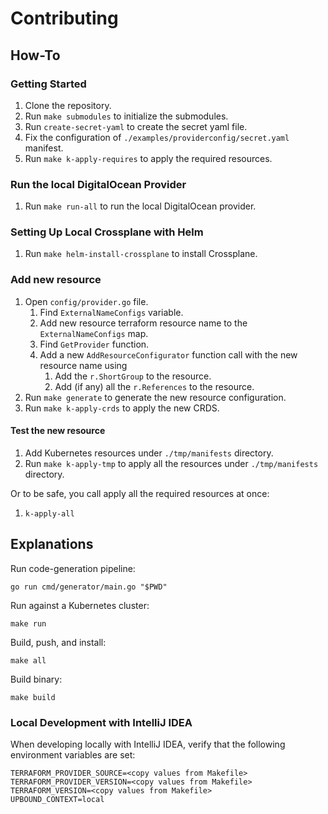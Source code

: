 # Contributing

## How-To

### Getting Started

1. Clone the repository.
2. Run `make submodules` to initialize the submodules.
3. Run `create-secret-yaml` to create the secret yaml file.
4. Fix the configuration of `./examples/providerconfig/secret.yaml` manifest.
5. Run `make k-apply-requires` to apply the required resources.

### Run the local DigitalOcean Provider

1. Run `make run-all` to run the local DigitalOcean provider.

### Setting Up Local Crossplane with Helm

1. Run `make helm-install-crossplane` to install Crossplane.

### Add new resource

1. Open `config/provider.go` file.
   1. Find `ExternalNameConfigs` variable.
   2. Add new resource terraform resource name to the `ExternalNameConfigs` map.
   3. Find `GetProvider` function.
   4. Add a new `AddResourceConfigurator` function call with the new resource name using
      1. Add the `r.ShortGroup` to the resource.
      2. Add (if any) all the `r.References` to the resource.
2. Run `make generate` to generate the new resource configuration.
3. Run `make k-apply-crds` to apply the new CRDS.

#### Test the new resource

1. Add Kubernetes resources under `./tmp/manifests` directory.
2. Run `make k-apply-tmp` to apply all the resources under `./tmp/manifests` directory.

Or to be safe, you call apply all the required resources at once:

1. `k-apply-all`

## Explanations

Run code-generation pipeline:

```console
go run cmd/generator/main.go "$PWD"
```

Run against a Kubernetes cluster:

```console
make run
```

Build, push, and install:

```console
make all
```

Build binary:

```console
make build
```

### Local Development with IntelliJ IDEA

When developing locally with IntelliJ IDEA, verify that the following environment variables are set:

```shell
TERRAFORM_PROVIDER_SOURCE=<copy values from Makefile>
TERRAFORM_PROVIDER_VERSION=<copy values from Makefile>
TERRAFORM_VERSION=<copy values from Makefile>
UPBOUND_CONTEXT=local
```
